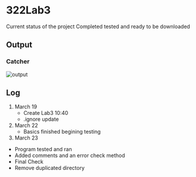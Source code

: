 # 322Lab3
Current status of the project
Completed tested and ready to be downloaded
## Output
### Catcher
![output](https://media.discordapp.net/attachments/636118401080885259/691783663154888724/OutputLab3.PNG)
## Log
1. March 19
   - Create Lab3 10:40
   - .ignore update
2. March 22
   - Basics finished begining testing
3. March 23
  - Program tested and ran
  - Added comments and an error check method
  - Final Check
  - Remove duplicated directory
